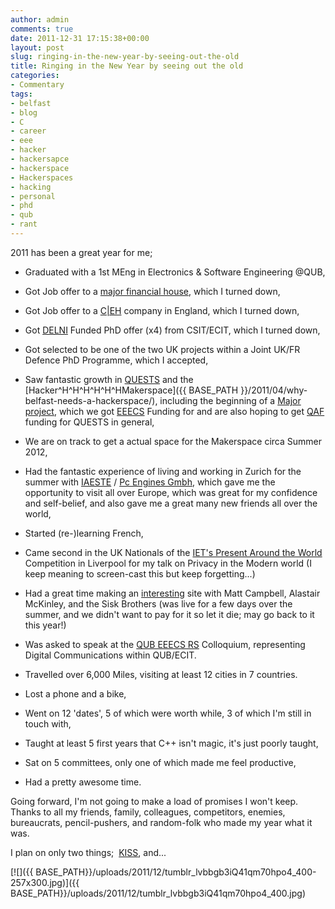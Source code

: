 ```yaml
---
author: admin
comments: true
date: 2011-12-31 17:15:38+00:00
layout: post
slug: ringing-in-the-new-year-by-seeing-out-the-old
title: Ringing in the New Year by seeing out the old
categories:
- Commentary
tags:
- belfast
- blog
- C
- career
- eee
- hacker
- hackersapce
- hackerspace
- Hackerspaces
- hacking
- personal
- phd
- qub
- rant
---
```


2011 has been a great year for me;

	
  * Graduated with a 1st MEng in Electronics & Software Engineering @QUB,

	
  * Got Job offer to a [major financial house](http://lmgtfy.com/?q=sorgan+mtanley), which I turned down,

	
  * Got Job offer to a [C|EH](http://en.wikipedia.org/wiki/Certified_Ethical_Hacker) company in England, which I turned down,

	
  * Got [DELNI](http://www.delni.gov.uk/) Funded PhD offer (x4) from CSIT/ECIT, which I turned down,

	
  * Got selected to be one of the two UK projects within a Joint UK/FR Defence PhD Programme, which I accepted,

	
  * Saw fantastic growth in [QUESTS](http://quests.society.qub.ac.uk/) and the [Hacker^H^H^H^H^H^HMakerspace]({{ BASE_PATH }}/2011/04/why-belfast-needs-a-hackerspace/), including the beginning of a [Major project](http://quests.society.qub.ac.uk/index.php/2011/heliests-eeecs-funding-request-submitted/), which we got [EEECS](http://www.qub.ac.uk/schools/eeecs/) Funding for and are also hoping to get [QAF](http://www.qub.ac.uk/home/Alumni/SupportQueens/DonatingtoQueens/QueensAnnualFund/) funding for QUESTS in general,

	
  * We are on track to get a actual space for the Makerspace circa Summer 2012,

	
  * Had the fantastic experience of living and working in Zurich for the summer with [IAESTE](http://www.iaesteni.org.uk/) / [Pc Engines Gmbh](http://pcengines.ch/), which gave me the opportunity to visit all over Europe, which was great for my confidence and self-belief, and also gave me a great many new friends all over the world,

	
  * Started (re-)learning French,

	
  * Came second in the UK Nationals of the [IET's Present Around the World ](http://conferences.theiet.org/ambition/present-world/index.cfm)Competition in Liverpool for my talk on Privacy in the Modern world (I keep meaning to screen-cast this but keep forgetting...)

	
  * Had a great time making an [interesting](http://so.wouldu.me) site with Matt Campbell, Alastair McKinley, and the Sisk Brothers (was live for a few days over the summer, and we didn't want to pay for it so let it die; may go back to it this year!)

	
  * Was asked to speak at the [QUB EEECS RS](http://www.qub.ac.uk/schools/eeecs/Research/ResearchSociety/) Colloquium, representing Digital Communications within QUB/ECIT.

	
  * Travelled over 6,000 Miles, visiting at least 12 cities in 7 countries.

	
  * Lost a phone and a bike,

	
  * Went on 12 'dates', 5 of which were worth while, 3 of which I'm still in touch with,

	
  * Taught at least 5 first years that C++ isn't magic, it's just poorly taught,

	
  * Sat on 5 committees, only one of which made me feel productive,

	
  * Had a pretty awesome time.

Going forward, I'm not going to make a load of promises I won't keep. Thanks to all my friends, family, colleagues, competitors, enemies, bureaucrats, pencil-pushers, and random-folk who made my year what it was.

I plan on only two things;  [KISS](http://en.wikipedia.org/wiki/KISS_principle), and...

[![]({{ BASE_PATH}}/uploads/2011/12/tumblr_lvbbgb3iQ41qm70hpo4_400-257x300.jpg)]({{ BASE_PATH}}/uploads/2011/12/tumblr_lvbbgb3iQ41qm70hpo4_400.jpg)
